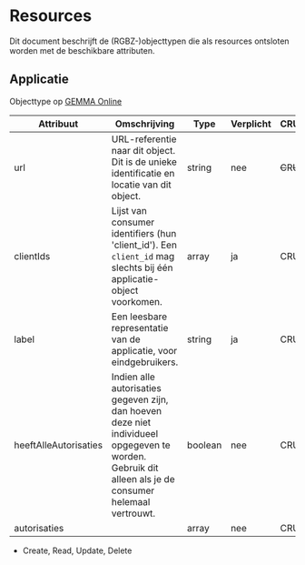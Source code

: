 # Resources

Dit document beschrijft de (RGBZ-)objecttypen die als resources ontsloten
worden met de beschikbare attributen.


## Applicatie

Objecttype op [GEMMA Online](https://www.gemmaonline.nl/index.php/Rgbz_1.0/doc/objecttype/applicatie)

| Attribuut | Omschrijving | Type | Verplicht | CRUD* |
| --- | --- | --- | --- | --- |
| url | URL-referentie naar dit object. Dit is de unieke identificatie en locatie van dit object. | string | nee | ~~C~~​R​~~U~~​~~D~~ |
| clientIds | Lijst van consumer identifiers (hun &#x27;client_id&#x27;). Een `client_id` mag slechts bij één applicatie-object voorkomen. | array | ja | C​R​U​D |
| label | Een leesbare representatie van de applicatie, voor eindgebruikers. | string | ja | C​R​U​D |
| heeftAlleAutorisaties | Indien alle autorisaties gegeven zijn, dan hoeven deze niet individueel opgegeven te worden. Gebruik dit alleen als je de consumer helemaal vertrouwt. | boolean | nee | C​R​U​D |
| autorisaties |  | array | nee | C​R​U​D |


* Create, Read, Update, Delete
